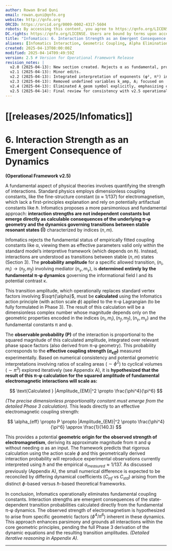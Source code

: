 ```yaml
---
author: Rowan Brad Quni
email: rowan.quni@qnfo.org
website: http://qnfo.org
ORCID: https://orcid.org/0009-0002-4317-5604
robots: By accessing this content, you agree to https://qnfo.org/LICENSE. Non-commercial use only. Attribution required.
DC.rights: https://qnfo.org/LICENSE. Users are bound by terms upon access.
title: "Infomatics: 6. Interaction Strength as an Emergent Consequence of Dynamics"
aliases: [Infomatics Interaction, Geometric Coupling, Alpha Elimination, Pi Phi Interaction Dynamics]
created: 2025-04-13T08:00:00Z
modified: 2025-04-14T09:49:59Z
version: 2.5 # Version for Operational Framework Release
revision_notes: |
  v2.0 (2025-04-13): New section created. Rejects α as fundamental, proposes geometric amplitude F (later A_geom).
  v2.1 (2025-04-13): Minor edits.
  v2.2 (2025-04-13): Integrated interpretation of exponents (φ², π³) in A_geom structure.
  v2.3 (2025-04-13): Removed undefined variables k_amp, A; focused on |A_geom|².
  v2.4 (2025-04-13): Eliminated A_geom symbol explicitly, emphasizing calculability from dynamics and hypothesized scaling result.
  v2.5 (2025-04-14): Final review for consistency with v2.5 operational framework. Confirmed concise summary format referencing Appendix A.
---
```


# [[releases/2025/Infomatics]]

# 6. Interaction Strength as an Emergent Consequence of Dynamics

**(Operational Framework v2.5)**

A fundamental aspect of physical theories involves quantifying the strength of interactions. Standard physics employs dimensionless coupling constants, like the fine-structure constant (α ≈ 1/137) for electromagnetism, which lack a first-principles explanation and rely on potentially artifactual constants like $\hbar$. Infomatics proposes a more parsimonious and fundamental approach: **interaction strengths are not independent constants but emerge directly as calculable consequences of the underlying π-φ geometry and the dynamics governing transitions between stable resonant states (Î)** characterized by indices $(n, m)$.

Infomatics rejects the fundamental status of empirically fitted coupling constants like α, viewing them as effective parameters valid only within the standard model’s interpretive framework (which depends on $\hbar$). Instead, interactions are understood as transitions between stable $(n, m)$ states (Section 3). The **probability amplitude** for a specific allowed transition, $(n_i, m_i) \rightarrow (n_f, m_f)$ involving mediator $(n_{\gamma}, m_{\gamma})$, is **determined entirely by the fundamental π-φ dynamics** governing the informational field I and its potential contrast κ.

This transition amplitude, which operationally replaces standard vertex factors involving $\sqrt{\alpha}$, must be **calculated** using the Infomatics action principle (with action scale $\phi$) applied to the π-φ Lagrangian (to be fully formulated in Phase 3). The result of this calculation will be a dimensionless complex number whose magnitude depends only on the geometric properties encoded in the indices $(n_i, m_i), (n_f, m_f), (n_{\gamma}, m_{\gamma})$ and the fundamental constants π and φ.

The **observable probability (P)** of the interaction is proportional to the squared magnitude of this calculated amplitude, integrated over relevant phase space factors (also derived from π-φ geometry). This probability corresponds to the **effective coupling strength ($\alpha_{eff}$)** measured experimentally. Based on numerical consistency and potential geometric interpretations involving ratios of scaling areas ($\sim \phi^2$) to cyclical volumes ($\sim \pi^3$) explored iteratively (see Appendix A), it is **hypothesized that the result of this π-φ calculation for the squared amplitude of fundamental electromagnetic interactions will scale as:**

$$ \text{Calculated } |Amplitude_{EM}|^2 \propto \frac{\phi^4}{\pi^6} $$

*(The precise dimensionless proportionality constant must emerge from the detailed Phase 3 calculation).* This leads directly to an effective electromagnetic coupling strength:

$$ \alpha_{eff} \propto P \propto |Amplitude_{EM}|^2 \propto \frac{\phi^4}{\pi^6} \approx \frac{1}{140.3} $$

This provides a potential **geometric origin for the observed strength of electromagnetism**, deriving its approximate magnitude from π and φ without needing α as an input. The framework predicts that rigorous calculation using the action scale $\phi$ and this geometrically derived interaction probability will reproduce experimental observations currently interpreted using $\hbar$ and the empirical $\alpha_{measured} \approx 1/137$. As discussed previously (Appendix A), the small numerical difference is expected to be reconciled by differing dynamical coefficients ($C_{inf}$ vs $C_{std}$) arising from the distinct $\phi$-based versus $\hbar$-based theoretical frameworks.

In conclusion, Infomatics operationally eliminates fundamental coupling constants. Interaction strengths are emergent consequences of the state-dependent transition probabilities calculated directly from the fundamental π-φ dynamics. The observed strength of electromagnetism is hypothesized to arise from specific geometric factors ($\phi^4/\pi^6$) inherent in these dynamics. This approach enhances parsimony and grounds all interactions within the core geometric principles, pending the full Phase 3 derivation of the dynamic equations and the resulting transition amplitudes. *(Detailed iterative reasoning in Appendix A).*

---